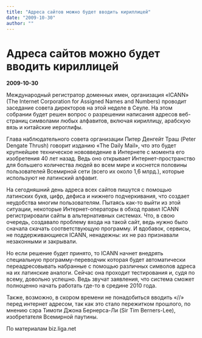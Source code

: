 ```yaml
---
title: "Адреса сайтов можно будет вводить кириллицей"
date: "2009-10-30"
author: ""
---
```


# Адреса сайтов можно будет вводить кириллицей

**2009-10-30** 

Международный регистратор доменных имен, организация «ICANN» (The Internet Corporation for Assigned Names and Numbers) проводит заседание совета директоров на этой неделе в Сеуле. На этом собрании будет решен вопрос о разрешении написания адресов веб-страниц символами любых алфавитов, включая кириллицу, арабскую вязь и китайские иероглифы.

Глава наблюдательного совета организации Питер Денгейт Траш (Peter Dengate Thrush) говорит изданию «The Daily Mail», что это будет крупнейшее техническое нововведение в Интернете с момента его изобретения 40 лет назад. Ведь оно открывает Интернет-пространство для большего количества людей во всем мире и коснется половины пользователей Всемирной сети (всего их около 1,6 млрд.), которые используют не латинский алфавит.

На сегодняшний день адреса всех сайтов пишутся с помощью латинских букв, цифр, дефиса и нижнего подчеркивания, что создает неудобства многим пользователям. Пытаясь как-то выйти из этой ситуации, некоторые Интернет-операторы в обход правил ICANN регистрировали сайты в альтернативных системах. Что, в свою очередь, создавало проблему входа на такой сайт, ведь нужно было сначала скачать соответствующую программу. И вдобавок, сервисы, не поддерживающиеся ICANN, ненадежны: их не раз признавали незаконными и закрывали.

Но если решение будет принято, то ICANN начнет внедрять специальную программу-переводчик которая будет автоматически переадресовывать набранные с помощью различных символов адреса на их латинские аналоги. Сейчас она проходит тестирования и, судя по всему, довольно успешно. Ведь звучат заявления, что система сможет полноценно начать работать где-то в средине 2010 года.

Также, возможно, в скором времени не понадобиться вводить «//» перед интернет адресом, так как это стало пережитком прошлого, по мнению сэра Тимоти Джона Бернерса-Ли (Sir Tim Berners-Lee), изобретателя Всемирной паутины.

По материалам biz.liga.net